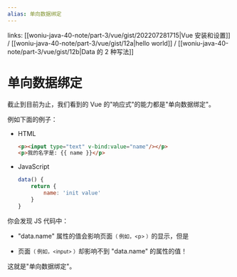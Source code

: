 ```yaml
---
alias: 单向数据绑定 
---
```


links: [[woniu-java-40-note/part-3/vue/gist/202207281715|Vue 安装和设置]] / [[woniu-java-40-note/part-3/vue/gist/12a|hello world]] / [[woniu-java-40-note/part-3/vue/gist/12b|Data 的 2 种写法]]

# 单向数据绑定

截止到目前为止，我们看到的 Vue 的"响应式"的能力都是"单向数据绑定"。

例如下面的例子：

-   HTML
	``` html
	<p><input type="text" v-bind:value="name"/></p>
	<p>我的名字是: {{ name }}</p>
	```

-   JavaScript
	```js
	data() {
		return {
			name: 'init value'
		}
	}
	```

你会发现 JS 代码中：

- "data.name" 属性的值会影响页面<small>（ 例如，&lt;p> ）</small>的显示，但是

- 页面<small>（ 例如，&lt;input\> ）</small>却影响不到 "data.name" 的属性的值！

这就是"单向数据绑定"。